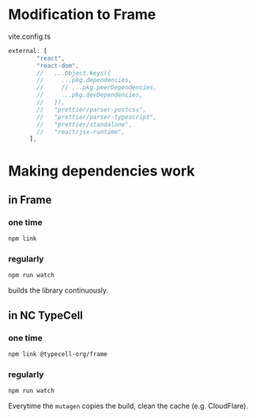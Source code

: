 # Modification to Frame

vite.config.ts
```js
external: [
        "react",
        "react-dom",
        //   ...Object.keys({
        //     ...pkg.dependencies,
        //     // ...pkg.peerDependencies,
        //     ...pkg.devDependencies,
        //   }),
        //   "prettier/parser-postcss",
        //   "prettier/parser-typescript",
        //   "prettier/standalone",
        //   "react/jsx-runtime",
      ],
```

# Making dependencies work

## in Frame

### one time

```bash
npm link
```

### regularly

```bash
npm run watch
```

builds the library continuously.

## in NC TypeCell

### one time

```bash
npm link @typecell-org/frame
```

### regularly

```bash
npm run watch
```

Everytime the `mutagen` copies the build, clean the cache (e.g. CloudFlare).
